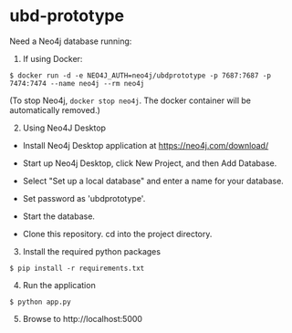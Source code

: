 # ubd-prototype

Need a Neo4j database running:

1. If using Docker:

`$ docker run -d -e NEO4J_AUTH=neo4j/ubdprototype -p 7687:7687 -p 7474:7474 --name neo4j --rm neo4j`

(To stop Neo4j, `docker stop neo4j`. The docker container will be automatically removed.)

2. Using Neo4J Desktop

- Install Neo4j Desktop application at https://neo4j.com/download/

- Start up Neo4j Desktop, click New Project, and then Add Database.

- Select "Set up a local database" and enter a name for your database.

- Set password as 'ubdprototype'.

- Start the database.

- Clone this repository. cd into the project directory. 

3. Install the required python packages

`$ pip install -r requirements.txt`

4. Run the application

`$ python app.py`

5. Browse to http://localhost:5000


